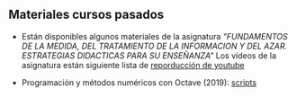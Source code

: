





## Materiales cursos pasados


- Están disponibles algunos materiales de la asignatura *"FUNDAMENTOS DE LA MEDIDA, DEL TRATAMIENTO DE LA INFORMACION Y DEL AZAR. ESTRATEGIAS DIDACTICAS PARA SU ENSEÑANZA"*
Los vídeos de la asignatura están siguiente lista de [reporducción de youtube](https://www.youtube.com/playlist?list=PLAwpU-CQvsuAtHCKzVpGgnq73e1v2O0Ij)

 

- Programación y métodos numéricos con Octave (2019): [scripts](https://github.com/HugoJBello/clases-octave-2019)
